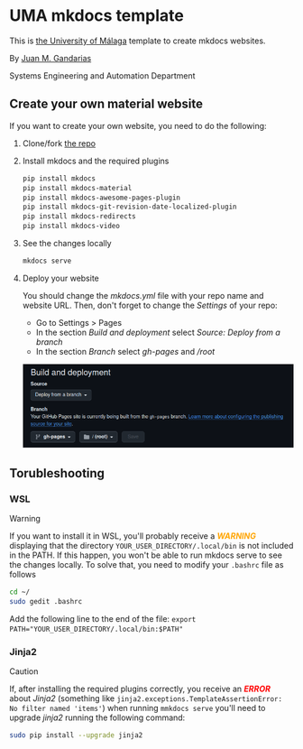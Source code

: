 # UMA mkdocs template

This is [the University of Málaga](https://www.uma.es) template to create  mkdocs websites.

By [Juan M. Gandarias](https://jmgandarias.com) 

Systems Engineering and Automation Department

## Create your own material website

If you want to create your own website, you need to do the following:

1. Clone/fork [the repo](https://github.com/jmgandarias/mkdocs_UMA_template)
2. Install mkdocs and the required plugins

    ```bash
    pip install mkdocs
    pip install mkdocs-material
    pip install mkdocs-awesome-pages-plugin
    pip install mkdocs-git-revision-date-localized-plugin
    pip install mkdocs-redirects
    pip install mkdocs-video
    ```

3. See the changes locally

    ```bash
    mkdocs serve
    ```

4. Deploy your website

    You should change the *mkdocs.yml* file with your repo name and website URL. 
    Then, don't forget to change the *Settings* of your repo:

    - Go to Settings > Pages
    - In the section *Build and deployment* select *Source: Deploy from a branch*
    - In the section *Branch* select *gh-pages* and */root*

    ![select_gh-pages](select_gh-pages.png)

## Torubleshooting

### WSL

> [!WARNING]  
> If you want to install it in WSL, you'll probably receive a <span style="color:orange">**_WARNING_**</span> displaying that the directory `YOUR_USER_DIRECTORY/.local/bin` is not included in the PATH. 
> If this happen, you won't be able to run mkdocs serve to see the changes locally. To solve that, you need to modify your `.bashrc` file as follows
> ```bash
> cd ~/
> sudo gedit .bashrc
> ```
> Add the following line to the end of the file:
> `export PATH="YOUR_USER_DIRECTORY/.local/bin:$PATH"`

### Jinja2

> [!CAUTION]  
> If, after installing the required plugins correctly, you receive an <span style="color:red">**_ERROR_**</span> about *Jinja2* (something like ```jinja2.exceptions.TemplateAssertionError: No filter named 'items'```) when running ```mmkdocs serve``` you'll need to upgrade *jinja2* running the following command:
>  ```bash
> sudo pip install --upgrade jinja2
> ```